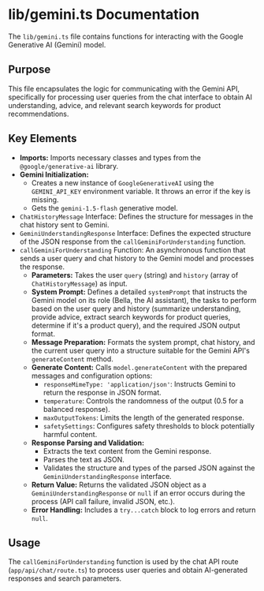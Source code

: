 # lib/gemini.ts Documentation

The `lib/gemini.ts` file contains functions for interacting with the Google Generative AI (Gemini) model.

## Purpose

This file encapsulates the logic for communicating with the Gemini API, specifically for processing user queries from the chat interface to obtain AI understanding, advice, and relevant search keywords for product recommendations.

## Key Elements

-   **Imports:** Imports necessary classes and types from the `@google/generative-ai` library.
-   **Gemini Initialization:**
    -   Creates a new instance of `GoogleGenerativeAI` using the `GEMINI_API_KEY` environment variable. It throws an error if the key is missing.
    -   Gets the `gemini-1.5-flash` generative model.
-   `ChatHistoryMessage` Interface: Defines the structure for messages in the chat history sent to Gemini.
-   `GeminiUnderstandingResponse` Interface: Defines the expected structure of the JSON response from the `callGeminiForUnderstanding` function.
-   `callGeminiForUnderstanding` Function: An asynchronous function that sends a user query and chat history to the Gemini model and processes the response.
    -   **Parameters:** Takes the user `query` (string) and `history` (array of `ChatHistoryMessage`) as input.
    -   **System Prompt:** Defines a detailed `systemPrompt` that instructs the Gemini model on its role (Bella, the AI assistant), the tasks to perform based on the user query and history (summarize understanding, provide advice, extract search keywords for product queries, determine if it's a product query), and the required JSON output format.
    -   **Message Preparation:** Formats the system prompt, chat history, and the current user query into a structure suitable for the Gemini API's `generateContent` method.
    -   **Generate Content:** Calls `model.generateContent` with the prepared messages and configuration options:
        -   `responseMimeType: 'application/json'`: Instructs Gemini to return the response in JSON format.
        -   `temperature`: Controls the randomness of the output (0.5 for a balanced response).
        -   `maxOutputTokens`: Limits the length of the generated response.
        -   `safetySettings`: Configures safety thresholds to block potentially harmful content.
    -   **Response Parsing and Validation:**
        -   Extracts the text content from the Gemini response.
        -   Parses the text as JSON.
        -   Validates the structure and types of the parsed JSON against the `GeminiUnderstandingResponse` interface.
    -   **Return Value:** Returns the validated JSON object as a `GeminiUnderstandingResponse` or `null` if an error occurs during the process (API call failure, invalid JSON, etc.).
    -   **Error Handling:** Includes a `try...catch` block to log errors and return `null`.

## Usage

The `callGeminiForUnderstanding` function is used by the chat API route (`app/api/chat/route.ts`) to process user queries and obtain AI-generated responses and search parameters.
